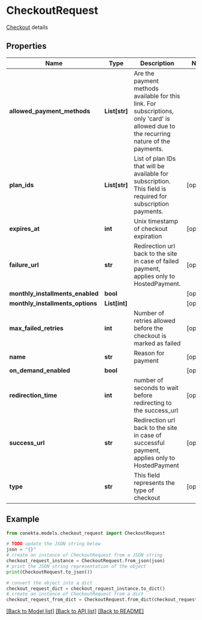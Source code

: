 # CheckoutRequest

[Checkout](https://developers.conekta.com/v2.2.0/reference/payment-link) details 

## Properties

Name | Type | Description | Notes
------------ | ------------- | ------------- | -------------
**allowed_payment_methods** | **List[str]** | Are the payment methods available for this link. For subscriptions, only &#39;card&#39; is allowed due to the recurring nature of the payments. | 
**plan_ids** | **List[str]** | List of plan IDs that will be available for subscription. This field is required for subscription payments. | [optional] 
**expires_at** | **int** | Unix timestamp of checkout expiration | [optional] 
**failure_url** | **str** | Redirection url back to the site in case of failed payment, applies only to HostedPayment. | [optional] 
**monthly_installments_enabled** | **bool** |  | [optional] 
**monthly_installments_options** | **List[int]** |  | [optional] 
**max_failed_retries** | **int** | Number of retries allowed before the checkout is marked as failed | [optional] 
**name** | **str** | Reason for payment | [optional] 
**on_demand_enabled** | **bool** |  | [optional] 
**redirection_time** | **int** | number of seconds to wait before redirecting to the success_url | [optional] 
**success_url** | **str** | Redirection url back to the site in case of successful payment, applies only to HostedPayment | [optional] 
**type** | **str** | This field represents the type of checkout | [optional] 

## Example

```python
from conekta.models.checkout_request import CheckoutRequest

# TODO update the JSON string below
json = "{}"
# create an instance of CheckoutRequest from a JSON string
checkout_request_instance = CheckoutRequest.from_json(json)
# print the JSON string representation of the object
print(CheckoutRequest.to_json())

# convert the object into a dict
checkout_request_dict = checkout_request_instance.to_dict()
# create an instance of CheckoutRequest from a dict
checkout_request_from_dict = CheckoutRequest.from_dict(checkout_request_dict)
```
[[Back to Model list]](../README.md#documentation-for-models) [[Back to API list]](../README.md#documentation-for-api-endpoints) [[Back to README]](../README.md)


